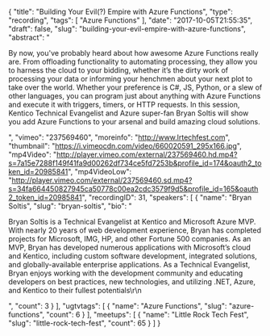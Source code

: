 {
  "title": "Building Your Evil(?) Empire with Azure Functions",
  "type": "recording",
  "tags": [
    "Azure Functions"
  ],
  "date": "2017-10-05T21:55:35",
  "draft": false,
  "slug": "building-your-evil-empire-with-azure-functions",
  "abstract": "<p>By now, you've probably heard about how awesome Azure Functions really are. From offloading functionality to automating processing, they allow you to harness the cloud to your bidding, whether it’s the dirty work of processing your data or informing your henchmen about your next plot to take over the world. Whether your preference is C#, JS, Python, or a slew of other languages, you can program just about anything with Azure Functions and execute it with triggers, timers, or HTTP requests. In this session, Kentico Technical Evangelist and Azure super-fan Bryan Soltis will show you add Azure Functions to your arsenal and build amazing cloud solutions.</p>",
  "vimeo": "237569460",
  "moreinfo": "http://www.lrtechfest.com",
  "thumbnail": "https://i.vimeocdn.com/video/660020591_295x166.jpg",
  "mp4Video": "http://player.vimeo.com/external/237569460.hd.mp4?s=7a15e7288f149f41fa9d00262df734ce5fd7253b&profile_id=174&oauth2_token_id=20985841",
  "mp4VideoLow": "http://player.vimeo.com/external/237569460.sd.mp4?s=34fa664450827945ca50778c00ea2cdc3579f9d5&profile_id=165&oauth2_token_id=20985841",
  "recordingID": 31,
  "speakers": [
    {
      "name": "Bryan Soltis",
      "slug": "bryan-soltis",
      "bio": "<p>Bryan Soltis is a Technical Evangelist at Kentico and Microsoft Azure MVP. With nearly 20 years of web development experience, Bryan has completed projects for Microsoft, IMG, HP, and other Fortune 500 companies. As an MVP, Bryan has developed numerous applications with Microsoft’s cloud and Kentico, including custom software development, integrated solutions, and globally-available enterprise applications. As a Technical Evangelist, Bryan enjoys working with the development community and educating developers on best practices, new technologies, and utilizing .NET, Azure, and Kentico to their fullest potentials\r\n</p>",
      "count": 3
    }
  ],
  "ugtvtags": [
    {
      "name": "Azure Functions",
      "slug": "azure-functions",
      "count": 6
    }
  ],
  "meetups": [
    {
      "name": "Little Rock Tech Fest",
      "slug": "little-rock-tech-fest",
      "count": 65
    }
  ]
}